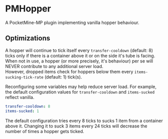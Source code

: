 # PMHopper
A PocketMine-MP plugin implementing vanilla hopper behaviour.

## Optimizations
A hopper will continue to tick itself every `transfer-cooldown` (default: 8) ticks only if there is a container above it or on the side it's tube is facing.<br>
When not in use, a hopper (or more precisely, it's behaviour) per se will NEVER contribute to any additional server load.<br>
However, dropped items check for hoppers below them every `items-sucking-tick-rate` (default: 1) tick(s).

Reconfiguring some variables may help reduce server load. For example, the default configuration values for `transfer-cooldown` and `items-sucked` reflect vanilla.
```yaml
transfer-cooldown: 8
items-sucked: 1
```
The default configuration tries every 8 ticks to sucks 1 item from a container above it. Changing it to suck 3 items every 24 ticks will decrease the number of times a hopper gets ticked.
